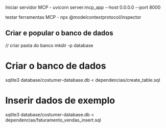 Iniciar servidor MCP - uvicorn server:mcp_app --host 0.0.0.0 --port 8000

testar ferramentas MCP - npx @modelcontextprotocol/inspector

## Criar e popular o banco de dados

// criar pasta do banco
mkdir -p database

# Criar o banco de dados
sqlite3 database/costumer-database.db < dependencias/create_table.sql

# Inserir dados de exemplo
sqlite3 database/costumer-database.db < dependencias/faturamento_vendas_insert.sql
